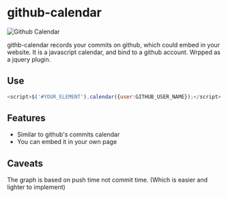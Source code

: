 github-calendar
===============

![Github Calendar](https://raw.github.com/eguitarz/github-calendar/ec3196644fdd821e4d461c3ea839017a60f80a9e/screenshot.png)

githb-calendar records your commits on github, which could embed in your website. It is a javascript calendar, and bind to a github account. Wrpped as a jquery plugin.

Use
---

```javascript
<script>$('#YOUR_ELEMENT').calendar({user:GITHUB_USER_NAME});</script>
```

Features
--------

- Similar to github's commits calendar
- You can embed it in your own page

Caveats
-------

The graph is based on push time not commit time. (Which is easier and lighter to implement)